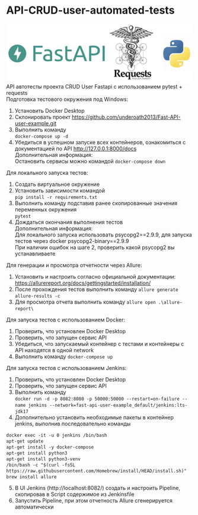 # API-CRUD-user-automated-tests  
![](/project_logo.jpg "")  
API автотесты проекта CRUD User Fastapi с использованием pytest + requests  
Подготовка тестового окружения под Windows:
1. Установить Docker Desktop  
2. Склонировать проект https://github.com/underoath2013/Fast-API-user-example.git
3. Выполнить команду  
```docker-compose up -d```  
4. Убедиться в успешном запуске всех контейнеров, ознакомиться с документацией по API http://127.0.0.1:8000/docs  
Дополнительная информация:  
Остановить сервисы можно командой ```docker-compose down```  

Для локального запуска тестов:  
1. Cоздать виртуальное окружение
2. Установить зависимости командой  
```pip install -r requirements.txt```
3. Выполнить команду подставив ранее скопированные значения переменных окружения  
```pytest```
4. Дождаться окончания выполнения тестов  
Дополнительная информация:  
Для локального запуска использовать psycopg2==2.9.9, для запуска тестов через docker psycopg2-binary==2.9.9  
При наличии ошибок на шаге 2, проверить какой psycopg2 вы устанавливаете

Для генерации и просмотра отчетности через Allure:  
1. Установить и настроить согласно официальной документации: https://allurereport.org/docs/gettingstarted/installation/  
2. После прохождения тестов выполнить команду ```allure generate allure-results -c```  
3. Для просмотра отчета выполнить команду ```allure open .\allure-report\```  

Для запуска тестов с использованием Docker:  
1. Проверить, что установлен Docker Desktop
2. Проверить, что запущен сервис API
3. Убедиться, что запускаемый контейнер с тестами и контейнеры с API находятся в одной network
4. Выполнить команду ```docker-compose up```  

Для запуска тестов с использованием Jenkins:
1. Проверить, что установлен Docker Desktop
2. Проверить, что запущен сервис API
3. Выполнить команду  
```docker run -d -p 8082:8080 -p 50000:50000 --restart=on-failure --name jenkins --network=fast-api-user-example_default/jenkins:lts-jdk17```  
4. Дополнительно установить необходимые пакеты в контейнер jenkins, выполнив последовательно команды  
```
docker exec -it -u 0 jenkins /bin/bash
apt-get update
apt-get install -y docker-compose
apt-get install python3
apt-get install python3-venv
/bin/bash -c "$(curl -fsSL https://raw.githubusercontent.com/Homebrew/install/HEAD/install.sh)"
brew install allure
```  
5. В UI Jenkins (http://localhost:8082/) создать и настроить Pipeline, скопировав в Script содержимое из Jenkinsfile  
6. Запустить Pipeline, при этом отчетность Allure сгенерируется автоматически  
